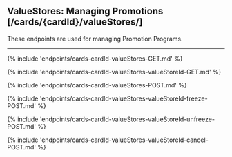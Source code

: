 ## ValueStores: Managing Promotions [/cards/{cardId}/valueStores/]
These endpoints are used for managing Promotion Programs.

---
{% include 'endpoints/cards-cardId-valueStores-GET.md' %}

{% include 'endpoints/cards-cardId-valueStores-valueStoreId-GET.md' %}

{% include 'endpoints/cards-cardId-valueStores-POST.md' %}

{% include 'endpoints/cards-cardId-valueStores-valueStoreId-freeze-POST.md' %}

{% include 'endpoints/cards-cardId-valueStores-valueStoreId-unfreeze-POST.md' %}

{% include 'endpoints/cards-cardId-valueStores-valueStoreId-cancel-POST.md' %}

